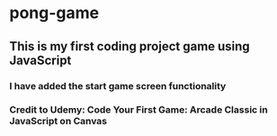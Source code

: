 # pong-game

## This is my first coding project game using JavaScript
### I have added the start game screen functionality
### Credit to Udemy: Code Your First Game: Arcade Classic in JavaScript on Canvas

